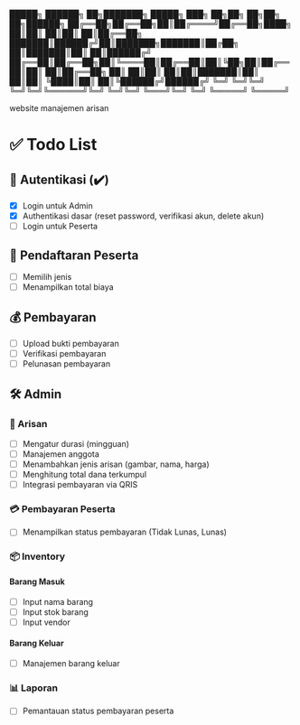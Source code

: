  █████╗ ██████╗ ██╗███████╗ █████╗ ███╗   ██╗██╗  ██╗██╗   ██╗██████╗ 
██╔══██╗██╔══██╗██║██╔════╝██╔══██╗████╗  ██║██║  ██║██║   ██║██╔══██╗
███████║██████╔╝██║███████╗███████║██╔██╗ ██║███████║██║   ██║██████╔╝
██╔══██║██╔══██╗██║╚════██║██╔══██║██║╚██╗██║██╔══██║██║   ██║██╔══██╗
██║  ██║██║  ██║██║███████║██║  ██║██║ ╚████║██║  ██║╚██████╔╝██████╔╝
╚═╝  ╚═╝╚═╝  ╚═╝╚═╝╚══════╝╚═╝  ╚═╝╚═╝  ╚═══╝╚═╝  ╚═╝ ╚═════╝ ╚═════╝ 
                                                                      

website manajemen arisan


# ✅ Todo List

## 🔐 Autentikasi (✔️)
- [x] Login untuk Admin
- [x] Authentikasi dasar (reset password, verifikasi akun, delete akun) 
- [ ] Login untuk Peserta  

## 👤 Pendaftaran Peserta  
- [ ] Memilih jenis  
- [ ] Menampilkan total biaya  

## 💰 Pembayaran  
- [ ] Upload bukti pembayaran  
- [ ] Verifikasi pembayaran  
- [ ] Pelunasan pembayaran  

## 🛠️ Admin  
### 📌 Arisan  
- [ ] Mengatur durasi (mingguan)  
- [ ] Manajemen anggota  
- [ ] Menambahkan jenis arisan (gambar, nama, harga)  
- [ ] Menghitung total dana terkumpul  
- [ ] Integrasi pembayaran via QRIS  

### 💳 Pembayaran Peserta  
- [ ] Menampilkan status pembayaran (Tidak Lunas, Lunas)  

### 📦 Inventory  
#### Barang Masuk  
- [ ] Input nama barang  
- [ ] Input stok barang  
- [ ] Input vendor  

#### Barang Keluar  
- [ ] Manajemen barang keluar  

### 📊 Laporan  
- [ ] Pemantauan status pembayaran peserta  